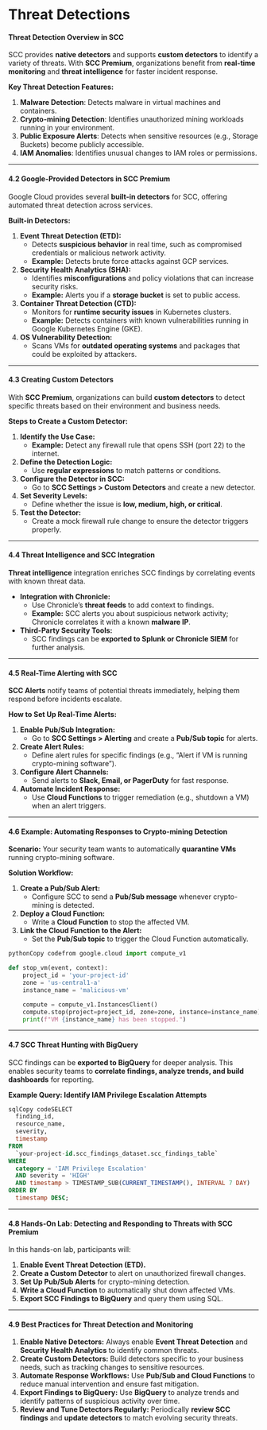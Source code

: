 # Threat Detections

#### **Threat Detection Overview in SCC**

SCC provides **native detectors** and supports **custom detectors** to identify a variety of threats. With **SCC Premium**, organizations benefit from **real-time monitoring** and **threat intelligence** for faster incident response.

**Key Threat Detection Features:**

1. **Malware Detection**: Detects malware in virtual machines and containers.
2. **Crypto-mining Detection**: Identifies unauthorized mining workloads running in your environment.
3. **Public Exposure Alerts**: Detects when sensitive resources (e.g., Storage Buckets) become publicly accessible.
4. **IAM Anomalies**: Identifies unusual changes to IAM roles or permissions.

***

#### **4.2 Google-Provided Detectors in SCC Premium**

Google Cloud provides several **built-in detectors** for SCC, offering automated threat detection across services.

**Built-in Detectors:**

1. **Event Threat Detection (ETD):**
   * Detects **suspicious behavior** in real time, such as compromised credentials or malicious network activity.
   * **Example:** Detects brute force attacks against GCP services.
2. **Security Health Analytics (SHA):**
   * Identifies **misconfigurations** and policy violations that can increase security risks.
   * **Example:** Alerts you if a **storage bucket** is set to public access.
3. **Container Threat Detection (CTD):**
   * Monitors for **runtime security issues** in Kubernetes clusters.
   * **Example:** Detects containers with known vulnerabilities running in Google Kubernetes Engine (GKE).
4. **OS Vulnerability Detection:**
   * Scans VMs for **outdated operating systems** and packages that could be exploited by attackers.

***

#### **4.3 Creating Custom Detectors**

With **SCC Premium**, organizations can build **custom detectors** to detect specific threats based on their environment and business needs.

**Steps to Create a Custom Detector:**

1. **Identify the Use Case:**
   * **Example:** Detect any firewall rule that opens SSH (port 22) to the internet.
2. **Define the Detection Logic:**
   * Use **regular expressions** to match patterns or conditions.
3. **Configure the Detector in SCC:**
   * Go to **SCC Settings > Custom Detectors** and create a new detector.
4. **Set Severity Levels:**
   * Define whether the issue is **low, medium, high, or critical**.
5. **Test the Detector:**
   * Create a mock firewall rule change to ensure the detector triggers properly.

***

#### **4.4 Threat Intelligence and SCC Integration**

**Threat intelligence** integration enriches SCC findings by correlating events with known threat data.

* **Integration with Chronicle:**
  * Use Chronicle’s **threat feeds** to add context to findings.
  * **Example:** SCC alerts you about suspicious network activity; Chronicle correlates it with a known **malware IP**.
* **Third-Party Security Tools:**
  * SCC findings can be **exported to Splunk or Chronicle SIEM** for further analysis.

***

#### **4.5 Real-Time Alerting with SCC**

**SCC Alerts** notify teams of potential threats immediately, helping them respond before incidents escalate.

**How to Set Up Real-Time Alerts:**

1. **Enable Pub/Sub Integration:**
   * Go to **SCC Settings > Alerting** and create a **Pub/Sub topic** for alerts.
2. **Create Alert Rules:**
   * Define alert rules for specific findings (e.g., “Alert if VM is running crypto-mining software”).
3. **Configure Alert Channels:**
   * Send alerts to **Slack, Email, or PagerDuty** for fast response.
4. **Automate Incident Response:**
   * Use **Cloud Functions** to trigger remediation (e.g., shutdown a VM) when an alert triggers.

***

#### **4.6 Example: Automating Responses to Crypto-mining Detection**

**Scenario:** Your security team wants to automatically **quarantine VMs** running crypto-mining software.

**Solution Workflow:**

1. **Create a Pub/Sub Alert:**
   * Configure SCC to send a **Pub/Sub message** whenever crypto-mining is detected.
2. **Deploy a Cloud Function:**
   * Write a **Cloud Function** to stop the affected VM.
3. **Link the Cloud Function to the Alert:**
   * Set the **Pub/Sub topic** to trigger the Cloud Function automatically.

```python
pythonCopy codefrom google.cloud import compute_v1

def stop_vm(event, context):
    project_id = 'your-project-id'
    zone = 'us-central1-a'
    instance_name = 'malicious-vm'

    compute = compute_v1.InstancesClient()
    compute.stop(project=project_id, zone=zone, instance=instance_name)
    print(f"VM {instance_name} has been stopped.")
```

***

#### **4.7 SCC Threat Hunting with BigQuery**

SCC findings can be **exported to BigQuery** for deeper analysis. This enables security teams to **correlate findings, analyze trends, and build dashboards** for reporting.

**Example Query: Identify IAM Privilege Escalation Attempts**

```sql
sqlCopy codeSELECT
  finding_id,
  resource_name,
  severity,
  timestamp
FROM
  `your-project-id.scc_findings_dataset.scc_findings_table`
WHERE
  category = 'IAM Privilege Escalation'
  AND severity = 'HIGH'
  AND timestamp > TIMESTAMP_SUB(CURRENT_TIMESTAMP(), INTERVAL 7 DAY)
ORDER BY
  timestamp DESC;
```

***

#### **4.8 Hands-On Lab: Detecting and Responding to Threats with SCC Premium**

In this hands-on lab, participants will:

1. **Enable Event Threat Detection (ETD).**
2. **Create a Custom Detector** to alert on unauthorized firewall changes.
3. **Set Up Pub/Sub Alerts** for crypto-mining detection.
4. **Write a Cloud Function** to automatically shut down affected VMs.
5. **Export SCC Findings to BigQuery** and query them using SQL.

***

#### **4.9 Best Practices for Threat Detection and Monitoring**

1. **Enable Native Detectors:** Always enable **Event Threat Detection** and **Security Health Analytics** to identify common threats.
2. **Create Custom Detectors:** Build detectors specific to your business needs, such as tracking changes to sensitive resources.
3. **Automate Response Workflows:** Use **Pub/Sub and Cloud Functions** to reduce manual intervention and ensure fast mitigation.
4. **Export Findings to BigQuery:** Use **BigQuery** to analyze trends and identify patterns of suspicious activity over time.
5. **Review and Tune Detectors Regularly:** Periodically **review SCC findings** and **update detectors** to match evolving security threats.
